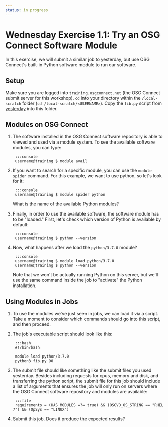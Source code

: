 ```yaml
---
status: in progress
---
```


<style type="text/css"> pre em { font-style: normal; background-color: yellow; } pre strong { font-style: normal; font-weight: bold; color: \#008; } </style>

Wednesday Exercise 1.1: Try an OSG Connect Software Module
=========================================================

In this exercise, we will submit a similar job to yesterday, but use OSG Connect's built-in Python software module to run our software. 

Setup
-----

Make sure you are logged into `training.osgconnect.net` (the OSG Connect submit server for this workshop). `cd` into your directory within the `/local-scratch` folder (`cd /local-scratch/<USERNAME>`). Copy the `fib.py` script from [yesterday](/materials/day2/part4-ex1-python-built) into this folder. 

Modules on OSG Connect
----------------------

1. The software installed in the OSG Connect software repository is able to viewed and used via a module system. To see the available software modules, you can type: 

		:::console
		username@training $ module avail

1. If you want to search for a specific module, you can use the `module spider` command. For this example, we want to use python, so let's look for it: 

		:::console
		username@training $ module spider python

	What is the name of the available Python modules? 

1. Finally, in order to use the available software, the software module has to be "loaded." First, let's check which version of Python is available by default: 

		:::console
		username@training $ python --version

1. Now, what happens after we load the `python/3.7.0` module?

		:::console
		username@training $ module load python/3.7.0
		username@training $ python --version

	Note that we won't be actually running Python on this server, but we'll use the same command inside the job to "activate" the Python installation. 

Using Modules in Jobs
---------------------

1. To use the modules we've just seen in jobs, we can load it via a script. Take a moment to consider which commands should go into this script, and then proceed. 

1. The job's executable script should look like this: 

		:::bash
		#!/bin/bash
		
		module load python/3.7.0
		python3 fib.py 90

1. The submit file should like something like the submit files you used yesterday. Besides including requests for cpus, memory and disk, and transferring the python script, the submit file for this job should include a list of arguments that ensures the job will only run on servers where the OSG Connect software repository and modules are available:

		:::file
		requirements = (HAS_MODULES =?= true) && (OSGVO_OS_STRING == "RHEL 7") && (OpSys == "LINUX")

1. Submit this job. Does it produce the expected results? 

